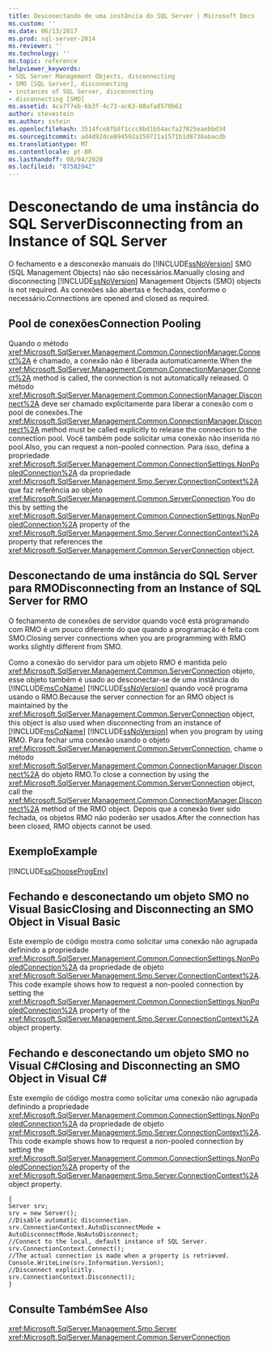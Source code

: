 ```yaml
---
title: Desconectando de uma instância do SQL Server | Microsoft Docs
ms.custom: ''
ms.date: 06/13/2017
ms.prod: sql-server-2014
ms.reviewer: ''
ms.technology: ''
ms.topic: reference
helpviewer_keywords:
- SQL Server Management Objects, disconnecting
- SMO [SQL Server], disconnecting
- instances of SQL Server, disconnecting
- disconnecting [SMO]
ms.assetid: 4ca7f7eb-6b3f-4c73-ac63-88afa8570b61
author: stevestein
ms.author: sstein
ms.openlocfilehash: 3514fce8fb8f1ccc8bd1b54acfa27825eaebbd34
ms.sourcegitcommit: ad4d92dce894592a259721a1571b1d8736abacdb
ms.translationtype: MT
ms.contentlocale: pt-BR
ms.lasthandoff: 08/04/2020
ms.locfileid: "87582942"
---
```

# <a name="disconnecting-from-an-instance-of-sql-server"></a><span data-ttu-id="2df93-102">Desconectando de uma instância do SQL Server</span><span class="sxs-lookup"><span data-stu-id="2df93-102">Disconnecting from an Instance of SQL Server</span></span>
  <span data-ttu-id="2df93-103">O fechamento e a desconexão manuais do [!INCLUDE[ssNoVersion](../../../includes/ssnoversion-md.md)] SMO (SQL Management Objects) não são necessários.</span><span class="sxs-lookup"><span data-stu-id="2df93-103">Manually closing and disconnecting [!INCLUDE[ssNoVersion](../../../includes/ssnoversion-md.md)] Management Objects (SMO) objects is not required.</span></span> <span data-ttu-id="2df93-104">As conexões são abertas e fechadas, conforme o necessário.</span><span class="sxs-lookup"><span data-stu-id="2df93-104">Connections are opened and closed as required.</span></span>  
  
## <a name="connection-pooling"></a><span data-ttu-id="2df93-105">Pool de conexões</span><span class="sxs-lookup"><span data-stu-id="2df93-105">Connection Pooling</span></span>  
 <span data-ttu-id="2df93-106">Quando o método <xref:Microsoft.SqlServer.Management.Common.ConnectionManager.Connect%2A> é chamado, a conexão não é liberada automaticamente.</span><span class="sxs-lookup"><span data-stu-id="2df93-106">When the <xref:Microsoft.SqlServer.Management.Common.ConnectionManager.Connect%2A> method is called, the connection is not automatically released.</span></span> <span data-ttu-id="2df93-107">O método <xref:Microsoft.SqlServer.Management.Common.ConnectionManager.Disconnect%2A> deve ser chamado explicitamente para liberar a conexão com o pool de conexões.</span><span class="sxs-lookup"><span data-stu-id="2df93-107">The <xref:Microsoft.SqlServer.Management.Common.ConnectionManager.Disconnect%2A> method must be called explicitly to release the connection to the connection pool.</span></span> <span data-ttu-id="2df93-108">Você também pode solicitar uma conexão não inserida no pool.</span><span class="sxs-lookup"><span data-stu-id="2df93-108">Also, you can request a non-pooled connection.</span></span> <span data-ttu-id="2df93-109">Para isso, defina a propriedade <xref:Microsoft.SqlServer.Management.Common.ConnectionSettings.NonPooledConnection%2A> da propriedade <xref:Microsoft.SqlServer.Management.Smo.Server.ConnectionContext%2A> que faz referência ao objeto <xref:Microsoft.SqlServer.Management.Common.ServerConnection>.</span><span class="sxs-lookup"><span data-stu-id="2df93-109">You do this by setting the <xref:Microsoft.SqlServer.Management.Common.ConnectionSettings.NonPooledConnection%2A> property of the <xref:Microsoft.SqlServer.Management.Smo.Server.ConnectionContext%2A> property that references the <xref:Microsoft.SqlServer.Management.Common.ServerConnection> object.</span></span>  
  
## <a name="disconnecting-from-an-instance-of-sql-server-for-rmo"></a><span data-ttu-id="2df93-110">Desconectando de uma instância do SQL Server para RMO</span><span class="sxs-lookup"><span data-stu-id="2df93-110">Disconnecting from an Instance of SQL Server for RMO</span></span>  
 <span data-ttu-id="2df93-111">O fechamento de conexões de servidor quando você está programando com RMO é um pouco diferente do que quando a programação é feita com SMO.</span><span class="sxs-lookup"><span data-stu-id="2df93-111">Closing server connections when you are programming with RMO works slightly different from SMO.</span></span>  
  
 <span data-ttu-id="2df93-112">Como a conexão do servidor para um objeto RMO é mantida pelo <xref:Microsoft.SqlServer.Management.Common.ServerConnection> objeto, esse objeto também é usado ao desconectar-se de uma instância do [!INCLUDE[msCoName](../../../includes/msconame-md.md)] [!INCLUDE[ssNoVersion](../../../includes/ssnoversion-md.md)] quando você programa usando o RMO.</span><span class="sxs-lookup"><span data-stu-id="2df93-112">Because the server connection for an RMO object is maintained by the <xref:Microsoft.SqlServer.Management.Common.ServerConnection> object, this object is also used when disconnecting from an instance of [!INCLUDE[msCoName](../../../includes/msconame-md.md)] [!INCLUDE[ssNoVersion](../../../includes/ssnoversion-md.md)] when you program by using RMO.</span></span> <span data-ttu-id="2df93-113">Para fechar uma conexão usando o objeto <xref:Microsoft.SqlServer.Management.Common.ServerConnection>, chame o método <xref:Microsoft.SqlServer.Management.Common.ConnectionManager.Disconnect%2A> do objeto RMO.</span><span class="sxs-lookup"><span data-stu-id="2df93-113">To close a connection by using the <xref:Microsoft.SqlServer.Management.Common.ServerConnection> object, call the <xref:Microsoft.SqlServer.Management.Common.ConnectionManager.Disconnect%2A> method of the RMO object.</span></span> <span data-ttu-id="2df93-114">Depois que a conexão tiver sido fechada, os objetos RMO não poderão ser usados.</span><span class="sxs-lookup"><span data-stu-id="2df93-114">After the connection has been closed, RMO objects cannot be used.</span></span>  
  
## <a name="example"></a><span data-ttu-id="2df93-115">Exemplo</span><span class="sxs-lookup"><span data-stu-id="2df93-115">Example</span></span>  
 [!INCLUDE[ssChooseProgEnv](../../../includes/sschooseprogenv-md.md)]  
  
## <a name="closing-and-disconnecting-an-smo-object-in-visual-basic"></a><span data-ttu-id="2df93-116">Fechando e desconectando um objeto SMO no Visual Basic</span><span class="sxs-lookup"><span data-stu-id="2df93-116">Closing and Disconnecting an SMO Object in Visual Basic</span></span>  
 <span data-ttu-id="2df93-117">Este exemplo de código mostra como solicitar uma conexão não agrupada definindo a propriedade <xref:Microsoft.SqlServer.Management.Common.ConnectionSettings.NonPooledConnection%2A> da propriedade de objeto <xref:Microsoft.SqlServer.Management.Smo.Server.ConnectionContext%2A>.</span><span class="sxs-lookup"><span data-stu-id="2df93-117">This code example shows how to request a non-pooled connection by setting the <xref:Microsoft.SqlServer.Management.Common.ConnectionSettings.NonPooledConnection%2A> property of the <xref:Microsoft.SqlServer.Management.Smo.Server.ConnectionContext%2A> object property.</span></span>  
  
<!-- TODO: review snippet reference  [!CODE [SMO How to#SMO_VB4](SMO How to#SMO_VB4)]  -->  
  
## <a name="closing-and-disconnecting-an-smo-object-in-visual-c"></a><span data-ttu-id="2df93-118">Fechando e desconectando um objeto SMO no Visual C#</span><span class="sxs-lookup"><span data-stu-id="2df93-118">Closing and Disconnecting an SMO Object in Visual C#</span></span>  
 <span data-ttu-id="2df93-119">Este exemplo de código mostra como solicitar uma conexão não agrupada definindo a propriedade <xref:Microsoft.SqlServer.Management.Common.ConnectionSettings.NonPooledConnection%2A> da propriedade de objeto <xref:Microsoft.SqlServer.Management.Smo.Server.ConnectionContext%2A>.</span><span class="sxs-lookup"><span data-stu-id="2df93-119">This code example shows how to request a non-pooled connection by setting the <xref:Microsoft.SqlServer.Management.Common.ConnectionSettings.NonPooledConnection%2A> property of the <xref:Microsoft.SqlServer.Management.Smo.Server.ConnectionContext%2A> object property.</span></span>  
  
```  
{   
Server srv;   
srv = new Server();   
//Disable automatic disconnection.   
srv.ConnectionContext.AutoDisconnectMode = AutoDisconnectMode.NoAutoDisconnect;   
//Connect to the local, default instance of SQL Server.   
srv.ConnectionContext.Connect();   
//The actual connection is made when a property is retrieved.   
Console.WriteLine(srv.Information.Version);   
//Disconnect explicitly.   
srv.ConnectionContext.Disconnect();  
}  
```  
  
## <a name="see-also"></a><span data-ttu-id="2df93-120">Consulte Também</span><span class="sxs-lookup"><span data-stu-id="2df93-120">See Also</span></span>  
 <xref:Microsoft.SqlServer.Management.Smo.Server>   
 <xref:Microsoft.SqlServer.Management.Common.ServerConnection>  
  
  
